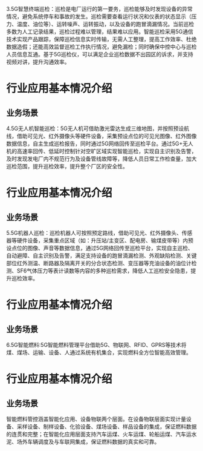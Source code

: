 3.5G智慧终端巡检：巡检是电厂运行的第一要务，巡检能够及时发现设备的异常情况，避免系统停车和事故的发生。巡检需要查看运行状况和仪表的状态显示（压力、温度、油位等）、运转噪声、运转振动，以及设备的跑冒滴漏情况。当前巡检多数为人工记录结果，巡检过程难以管理，结果难以应用。智能巡检采用5G通信技术实现产品跟踪，保障巡检信息实时传输，无需人工整理，提高工作效率、杜绝数据造假；还能高效监督巡检工作执行情况，避免漏检；同时确保中控中心与巡检人员信息互通。基于5G巡检仪，可以满足企业巡检数据不出园区的诉求，并支持视频对讲，提升沟通效率。
# 行业应用基本情况介绍
## 业务场景
4.5G无人机智能巡检：5G无人机可借助激光雷达生成三维地图，并按照预设航线，借助可见光、红外摄像头等硬件设备，采集预设点位的可见光图像、红外图像数据信息，自主生成巡检报告，同时通过5G网络回传至巡检平台。通过5G+无人机的高速率回传、低延时控制针对空旷区域实现智能巡检，实现自主识别及告警，及时发现发电厂内不规范行为及设备管线故障等，降低人员日常工作检查量，加大巡检范围，提升巡检效率，提升整个厂区的安全性。
# 行业应用基本情况介绍
## 业务场景
5.5G机器人巡检：巡检机器人可按照预定路线，借助可见光、红外摄像头、传感器等硬件设备，采集重点区域（如：升压站/主变区、配电房、输煤皮带等）内预设点位的图像、声音等数据信息，通过5G网络回传至巡检平台，实现自主巡检、自动避障、自主识别及告警，满足支持设备的跑冒滴漏检测、外观缺陷检测、关键部位红外测温、断路器及隔离开关的分合状态检测、变压器等充油设备的油位计检测、SF6气体压力等表计读数等内容的多种巡检需求，降低人工巡检安全隐患，提升巡检效率。
# 行业应用基本情况介绍
## 业务场景
6.5G智能燃料:5G智能燃料管理平台借助5G、物联网、RFID、GPRS等技术将煤、煤场、运输、设备、人通过系统有机集合，实现燃料全方位智能高效管理。
# 行业应用基本情况介绍
## 业务场景
智能燃料管控涵盖智能化应用、设备物联两个层面。在设备物联层面实现计量设备、采样设备、制样设备、化验设备、煤场设备、样品设备的集成，保证燃料数据的连贯和完整；在智能化应用层面支持汽车运煤、火车运煤、轮船运煤、汽车运水泥、场外车辆调度及与车联网集成，保证燃料数据的真实和可靠。